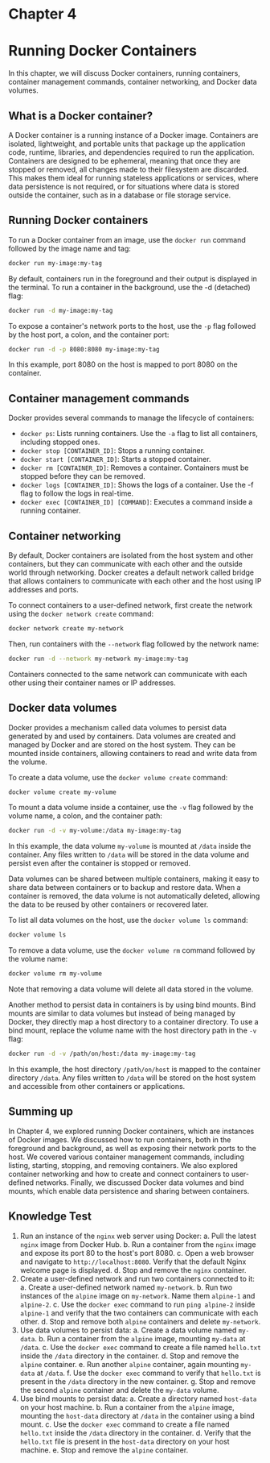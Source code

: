# Chapter 4

# Running Docker Containers

In this chapter, we will discuss Docker containers, running containers, container management commands, container networking, and Docker data volumes.

## What is a Docker container?

A Docker container is a running instance of a Docker image. Containers are isolated, lightweight, and portable units that package up the application code, runtime, libraries, and dependencies required to run the application. Containers are designed to be ephemeral, meaning that once they are stopped or removed, all changes made to their filesystem are discarded. This makes them ideal for running stateless applications or services, where data persistence is not required, or for situations where data is stored outside the container, such as in a database or file storage service.

## Running Docker containers

To run a Docker container from an image, use the `docker run` command followed by the image name and tag:

```bash
docker run my-image:my-tag
```

By default, containers run in the foreground and their output is displayed in the terminal. To run a container in the background, use the -d (detached) flag:

```bash
docker run -d my-image:my-tag
```

To expose a container's network ports to the host, use the `-p` flag followed by the host port, a colon, and the container port:

```bash
docker run -d -p 8080:8080 my-image:my-tag
```

In this example, port 8080 on the host is mapped to port 8080 on the container.

## Container management commands

Docker provides several commands to manage the lifecycle of containers:

- `docker ps`: Lists running containers. Use the `-a` flag to list all containers, including stopped ones.
- `docker stop [CONTAINER_ID]`: Stops a running container.
- `docker start [CONTAINER_ID]`: Starts a stopped container.
- `docker rm [CONTAINER_ID]`: Removes a container. Containers must be stopped before they can be removed.
- `docker logs [CONTAINER_ID]`: Shows the logs of a container. Use the -f flag to follow the logs in real-time.
- `docker exec [CONTAINER_ID] [COMMAND]`: Executes a command inside a running container.

## Container networking

By default, Docker containers are isolated from the host system and other containers, but they can communicate with each other and the outside world through networking. Docker creates a default network called bridge that allows containers to communicate with each other and the host using IP addresses and ports.

To connect containers to a user-defined network, first create the network using the `docker network create` command:

```bash
docker network create my-network
```

Then, run containers with the `--network` flag followed by the network name:

```bash
docker run -d --network my-network my-image:my-tag
```

Containers connected to the same network can communicate with each other using their container names or IP addresses.

## Docker data volumes

Docker provides a mechanism called data volumes to persist data generated by and used by containers. Data volumes are created and managed by Docker and are stored on the host system. They can be mounted inside containers, allowing containers to read and write data from the volume.

To create a data volume, use the `docker volume create` command:

```bash
docker volume create my-volume
```

To mount a data volume inside a container, use the `-v` flag followed by the volume name, a colon, and the container path:

```bash
docker run -d -v my-volume:/data my-image:my-tag
```

In this example, the data volume `my-volume` is mounted at `/data` inside the container. Any files written to `/data` will be stored in the data volume and persist even after the container is stopped or removed.

Data volumes can be shared between multiple containers, making it easy to share data between containers or to backup and restore data. When a container is removed, the data volume is not automatically deleted, allowing the data to be reused by other containers or recovered later.

To list all data volumes on the host, use the `docker volume ls` command:

```bash
docker volume ls
```

To remove a data volume, use the `docker volume rm` command followed by the volume name:

```bash
docker volume rm my-volume
```

Note that removing a data volume will delete all data stored in the volume.

Another method to persist data in containers is by using bind mounts. Bind mounts are similar to data volumes but instead of being managed by Docker, they directly map a host directory to a container directory. To use a bind mount, replace the volume name with the host directory path in the `-v` flag:

```bash
docker run -d -v /path/on/host:/data my-image:my-tag
```

In this example, the host directory `/path/on/host` is mapped to the container directory `/data`. Any files written to `/data` will be stored on the host system and accessible from other containers or applications.

## Summing up

In Chapter 4, we explored running Docker containers, which are instances of Docker images. We discussed how to run containers, both in the foreground and background, as well as exposing their network ports to the host. We covered various container management commands, including listing, starting, stopping, and removing containers. We also explored container networking and how to create and connect containers to user-defined networks. Finally, we discussed Docker data volumes and bind mounts, which enable data persistence and sharing between containers.

## Knowledge Test

1. Run an instance of the `nginx` web server using Docker:
   a. Pull the latest `nginx` image from Docker Hub.
   b. Run a container from the `nginx` image and expose its port 80 to the host's port 8080.
   c. Open a web browser and navigate to `http://localhost:8080`. Verify that the default Nginx welcome page is displayed.
   d. Stop and remove the `nginx` container.
2. Create a user-defined network and run two containers connected to it:
   a. Create a user-defined network named `my-network`.
   b. Run two instances of the `alpine` image on `my-network`. Name them `alpine-1` and `alpine-2`.
   c. Use the `docker exec` command to run `ping alpine-2` inside `alpine-1` and verify that the two containers can communicate with each other.
   d. Stop and remove both `alpine` containers and delete `my-network`.
3. Use data volumes to persist data:
   a. Create a data volume named `my-data`.
   b. Run a container from the `alpine` image, mounting `my-data` at `/data`.
   c. Use the `docker exec` command to create a file named `hello.txt` inside the `/data` directory in the container.
   d. Stop and remove the `alpine` container.
   e. Run another `alpine` container, again mounting `my-data` at `/data`.
   f. Use the `docker exec` command to verify that `hello.txt` is present in the `/data` directory in the new container.
   g. Stop and remove the second `alpine` container and delete the `my-data` volume.
4. Use bind mounts to persist data:
   a. Create a directory named `host-data` on your host machine.
   b. Run a container from the `alpine` image, mounting the `host-data` directory at `/data` in the container using a bind mount.
   c. Use the `docker exec` command to create a file named `hello.txt` inside the `/data` directory in the container.
   d. Verify that the `hello.txt` file is present in the `host-data` directory on your host machine.
   e. Stop and remove the `alpine` container.
